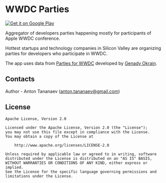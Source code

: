 # WWDC Parties

[![Get it on Google Play](http://www.tananaev.com/badges/google-play.svg)](https://play.google.com/store/apps/details?id=com.tananaev.wwdcparties)

Aggregator of developers parties happening mostly for participants of Apple WWDC conference.

Hottest startups and technology companies in Silicon Valley are organizing parties for developers who participate in WWDC.

The app uses data from [Parties for WWDC](https://github.com/genadyo/WWDC) developed by [Genady Okrain](https://github.com/genadyo).

## Contacts

Author - Anton Tananaev ([anton.tananaev@gmail.com](mailto:anton.tananaev@gmail.com))

## License

    Apache License, Version 2.0

    Licensed under the Apache License, Version 2.0 (the "License");
    you may not use this file except in compliance with the License.
    You may obtain a copy of the License at

        http://www.apache.org/licenses/LICENSE-2.0

    Unless required by applicable law or agreed to in writing, software
    distributed under the License is distributed on an "AS IS" BASIS,
    WITHOUT WARRANTIES OR CONDITIONS OF ANY KIND, either express or implied.
    See the License for the specific language governing permissions and
    limitations under the License.
